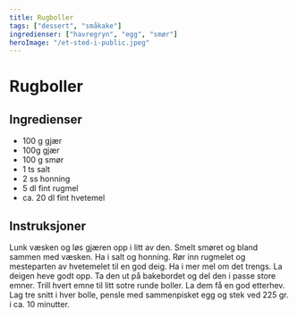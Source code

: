 ```yaml
---
title: Rugboller
tags: ["dessert", "småkake"]
ingredienser: ["havregryn", "egg", "smør"]
heroImage: "/et-sted-i-public.jpeg"
---
```


# Rugboller

## Ingredienser

- 100 g gjær
- 100g gjær
- 100 g smør
- 1 ts salt
- 2 ss honning
- 5 dl fint rugmel
- ca. 20 dl fint hvetemel

## Instruksjoner

Lunk væsken og løs gjæren opp i litt av den. Smelt smøret og bland sammen med væsken. Ha i salt og honning. Rør inn rugmelet og mesteparten av hvetemelet til en god deig. Ha i mer mel om det trengs. La deigen heve godt opp. Ta den ut på bakebordet og del den i passe store emner. Trill hvert emne til litt sotre runde boller. La dem få en god etterhev. Lag tre snitt i hver bolle, pensle med sammenpisket egg og stek ved 225 gr. i ca. 10 minutter.
